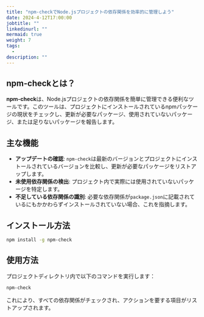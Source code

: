 ```yaml
---
title: "npm-checkでNode.jsプロジェクトの依存関係を効率的に管理しよう"
date: 2024-4-12T17:00:00
jobtitle: ""
linkedinurl: ""
mermaid: true
weight: 7
tags:
  - 
description: ""
---
```



## npm-checkとは？

**npm-check**は、Node.jsプロジェクトの依存関係を簡単に管理できる便利なツールです。このツールは、プロジェクトにインストールされているnpmパッケージの現状をチェックし、更新が必要なパッケージ、使用されていないパッケージ、または足りないパッケージを報告します。

## 主な機能

- **アップデートの確認**: `npm-check`は最新のバージョンとプロジェクトにインストールされているバージョンを比較し、更新が必要なパッケージをリストアップします。
- **未使用依存関係の検出**: プロジェクト内で実際には使用されていないパッケージを特定します。
- **不足している依存関係の識別**: 必要な依存関係が`package.json`に記載されているにもかかわらずインストールされていない場合、これを指摘します。

## インストール方法

```bash
npm install -g npm-check
```

## 使用方法

プロジェクトディレクトリ内で以下のコマンドを実行します：

```bash
npm-check
```

これにより、すべての依存関係がチェックされ、アクションを要する項目がリストアップされます。
